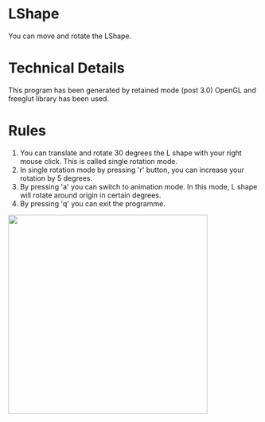 # LShape
You can move and rotate the LShape.
# Technical Details
This program has been generated by retained mode (post 3.0) OpenGL and freeglut library has been used.
# Rules
1. You can translate and rotate 30 degrees the L shape with your right mouse click. This is called single rotation mode. 
2. In single rotation mode by pressing 'r' button, you can increase your rotation by 5 degrees.
3. By pressing 'a' you can switch to animation mode. In this mode, L shape will rotate around origin in certain degrees.
4. By pressing 'q' you can exit the programme.

<img src="https://media.giphy.com/media/VFec3CMejBtt6fh2Up/giphy.gif" width="400" height="400" />
